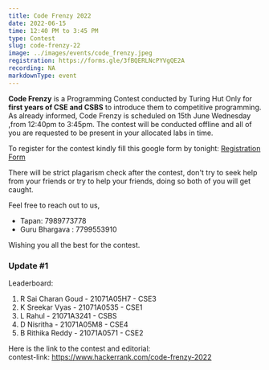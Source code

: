 ```yaml
---
title: Code Frenzy 2022
date: 2022-06-15
time: 12:40 PM to 3:45 PM
type: Contest
slug: code-frenzy-22
image: ../images/events/code_frenzy.jpeg
registration: https://forms.gle/3fBQERLNcPYVgQE2A
recording: NA
markdownType: event
---
```


**Code Frenzy** is a Programming Contest conducted by Turing Hut Only for **first years of CSE and CSBS** to introduce them to competitive programming. As already informed, Code Frenzy is scheduled on 15th June Wednesday ,from 12:40pm to 3:45pm. The contest will be conducted offline and all of you are requested to be present in your allocated labs in time.

To register for the contest kindly fill this google form by tonight: [Registration Form](https://forms.gle/3fBQERLNcPYVgQE2A)

There will be strict plagarism check after the contest, don't try to seek help from your friends or try to help your friends, doing so both of you will get caught.

Feel free to reach out to us,

- Tapan: 7989773778
- Guru Bhargava : 7799553910

Wishing you all the best for the contest.

### Update #1

Leaderboard:

1. R Sai Charan Goud - 21071A05H7 - CSE3
2. K Sreekar Vyas - 21071A0535 - CSE1
3. L Rahul - 21071A3241 - CSBS
4. D Nisritha - 21071A05M8 - CSE4
5. B Rithika Reddy - 21071A0571 - CSE2

Here is the link to the contest and editorial:</br>
contest-link: https://www.hackerrank.com/code-frenzy-2022